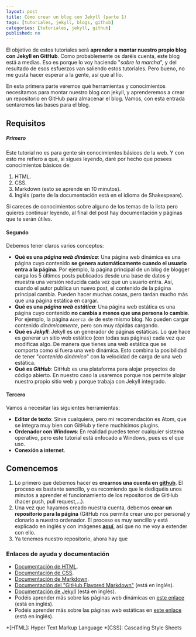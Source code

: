 ```yaml
---
layout: post
title: Cómo crear un blog con Jekyll (parte 1)
tags: [tutoriales, jekyll, blogs, github]
categories: [tutoriales, jekyll, github]
published: no
---
```

El objetivo de estos tutoriales será **aprender a montar nuestro propio blog con Jekyll en GitHub**. Como probablemente os daréis cuenta, este blog está a medias. Eso es porque lo voy haciendo "*sobre la marcha*", y del resultado de esos esfuerzos van saliendo estos tutoriales. Pero bueno, no me gusta hacer esperar a la gente, así que al lío.

En esta primera parte veremos qué herramientas y conocimientos necesitamos para montar nuestro blog con jekyll, y aprenderemos a crear un repositorio en GitHub para almacenar el blog. Vamos, con esta entrada sentaremos las bases para el blog.

## Requisitos
##### Primero
Este tutorial no es para gente sin conocimientos básicos de la web. Y con esto me refiero a que, si sigues leyendo, daré por hecho que posees conocimientos básicos de:

1. HTML.
2. CSS.
3. Markdown (esto se aprende en 10 minutos).
4. Inglés (parte de la documentación está en el idioma de Shakespeare).

Si careces de conocimientos sobre alguno de los temas de la lista pero quieres continuar leyendo, al final del post hay documentación y páginas que te serán útiles.

#### Segundo
Debemos tener claros varios conceptos:

- **Qué es una *página web dinámica***: Una página web dinámica es una página cuyo contenido **se genera automáticamente cuando el usuario entra a la página**. Por ejemplo, la página principal de un blog de blogger carga los 5 últimos posts publicados desde una base de datos y muestra una versión reducida cada vez que un usuario entra. Así, cuando el autor publica un nuevo post, el contenido de la página principal cambia. Pueden hacer muchas cosas, pero tardan mucho más que una página estática en cargar.
- **Qué es una *página web estática***: Una página web estática es una página cuyo contenido **no cambia a menos que una persona lo cambie**. Por ejemplo, la página ```Acerca de``` de este mismo blog. No pueden cargar contenido *dinámicamente*, pero son muy rápidas cargando.
- **Qué es *Jekyll***: Jekyll es un generador de páginas estáticas. Lo que hace es generar un sitio web estático (con todas sus páginas) cada vez que modificas algo. De manera que tienes una web estática que se comporta como si fuera una web dinámica. Esto combina la posibilidad de tener "*contenido dinámico*" con la velocidad de carga de una web estática.
- **Qué es *GitHub***: GitHub es una plataforma para alojar proyectos de código abierto. En nuestro caso la usaremos porque nos permite alojar nuestro propio sitio web y porque trabaja con Jekyll integrado.

#### Tercero

Vamos a necesitar las siguientes herramientas:  
- **Editor de texto**: Sirve cualquiera, pero mi recomendación es Atom, que se integra muy bien con GitHub y tiene muchísimos plugins.
- **Ordenador con Windows**: En realidad puedes tener cualquier sistema operativo, pero este tutorial está enfocado a Windows, pues es el que uso.
- **Conexión a internet**.

## Comencemos

1. Lo primero que debemos hacer es **crearnos una cuenta en [github][gitHub]**. El proceso es bastante sencillo, y os recomiendo que le dediquéis unos minutos a aprender el funcionamiento de los repositorios de GitHub (hacer push, pull request,...).
2. Una vez que hayamos creado nuestra cuenta, debemos **crear un repositorio para la página** (GitHub nos permite crear uno por persona) y clonarlo a nuestro ordenador. El proceso es muy sencillo y está explicado en inglés y con imágenes **[aquí][gh-pages-tutorial]**, así que no me voy a extender con ello.
3. Ya tenemos nuestro repositorio, ahora hay que

### Enlaces de ayuda y documentación

- [Documentación de HTML][html-mozilla-doc].
- [Documentación de CSS][css-mozilla-doc].
- [Documentación de Markdown][markdown-doc].
- [Documentación del "GitHub Flavored Markdown"][markdown-github-doc] (está en inglés).
- [Documentación de Jekyll][jekyll-website] (está en inglés).
- Podéis aprender más sobre las páginas web dinámicas en [este enlace][web-dinamica] (está en inglés).
- Podéis aprender más sobre las páginas web estáticas en [este enlace][web-estatica] (está en inglés).

[web-dinamica]: https://en.wikipedia.org/wiki/Dynamic_web_page
[web-estatica]: https://en.wikipedia.org/wiki/Static_web_page
[jekyll-website]: http://jekyllrb.com/
[html-mozilla-doc]: https://developer.mozilla.org/es/docs/Web/HTML
[css-mozilla-doc]: https://developer.mozilla.org/es/docs/Web/CSS
[markdown-doc]: http://joedicastro.com/pages/markdown.html
[markdown-github-doc]: https://help.github.com/articles/github-flavored-markdown/
[github]: https://www.github.com
[gh-pages-tutorial]: https://pages.github.com/

*[HTML]: Hyper Text Markup Language
*[CSS]: Cascading Style Sheets
